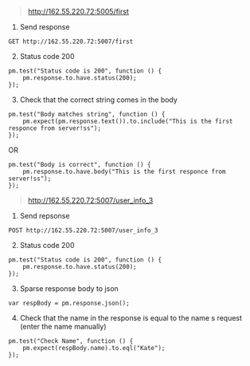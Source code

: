 > http://162.55.220.72:5005/first
1. Send response

`GET http://162.55.220.72:5007/first`

2. Status code 200
```
pm.test("Status code is 200", function () {
    pm.response.to.have.status(200);
});
```

3. Check that the correct string comes in the body

```
pm.test("Body matches string", function () {
    pm.expect(pm.response.text()).to.include("This is the first responce from server!ss");
});
```
OR 
```
pm.test("Body is correct", function () {
    pm.response.to.have.body("This is the first responce from server!ss");
});
```

> http://162.55.220.72:5007/user_info_3
1. Send repsonse

`POST http://162.55.220.72:5007/user_info_3`

2. Status code 200
```
pm.test("Status code is 200", function () {
    pm.response.to.have.status(200);
});
```
3. Sparse response body to json

`var respBody = pm.response.json();`

4. Check that the name in the response is equal to the name s request (enter the name manually)
```
pm.test("Check Name", function () {
    pm.expect(respBody.name).to.eql("Kate");
});
```
